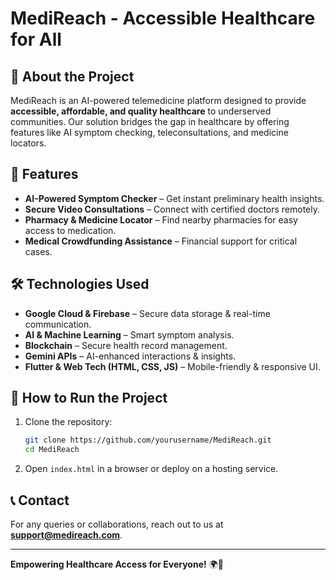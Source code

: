 # MediReach - Accessible Healthcare for All

## 🚀 About the Project
MediReach is an AI-powered telemedicine platform designed to provide **accessible, affordable, and quality healthcare** to underserved communities. Our solution bridges the gap in healthcare by offering features like AI symptom checking, teleconsultations, and medicine locators.

## 🌟 Features
- **AI-Powered Symptom Checker** – Get instant preliminary health insights.
- **Secure Video Consultations** – Connect with certified doctors remotely.
- **Pharmacy & Medicine Locator** – Find nearby pharmacies for easy access to medication.
- **Medical Crowdfunding Assistance** – Financial support for critical cases.

## 🛠 Technologies Used
- **Google Cloud & Firebase** – Secure data storage & real-time communication.
- **AI & Machine Learning** – Smart symptom analysis.
- **Blockchain** – Secure health record management.
- **Gemini APIs** – AI-enhanced interactions & insights.
- **Flutter & Web Tech (HTML, CSS, JS)** – Mobile-friendly & responsive UI.

## 📌 How to Run the Project
1. Clone the repository:
   ```bash
   git clone https://github.com/yourusername/MediReach.git
   cd MediReach
   ```
2. Open `index.html` in a browser or deploy on a hosting service.

## 📞 Contact
For any queries or collaborations, reach out to us at **support@medireach.com**.

---
**Empowering Healthcare Access for Everyone!** 🌍💙
